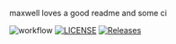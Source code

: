 maxwell loves a good readme
and some ci

![workflow](https://github.com/40530828/sem/actions/workflows/main.yml/badge.svg)
[![LICENSE](https://img.shields.io/github/license/40530828/sem.svg?style=flat-square)](https://github.com/40530828/sem/blob/master/LICENSE)
[![Releases](https://img.shields.io/github/release/40530828/sem/all.svg?style=flat-square)](https://github.com/40530828/sem/releases)